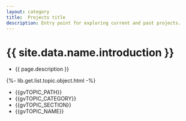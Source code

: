 ```yaml
---
layout: category
title:  Projects title
description: Entry point for exploring current and past projects.
---
```


# {{ site.data.name.introduction }}
- {{ page.description }}

{%- lib.get.list.topic.object.html -%}

- {{gvTOPIC_PATH}}
- {{gvTOPIC_CATEGORY}}
- {{gvTOPIC_SECTION}}
- {{gvTOPIC_NAME}}
